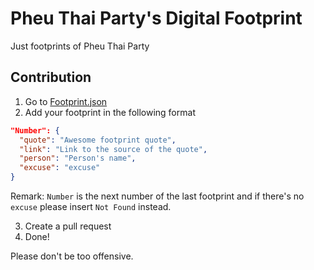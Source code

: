 # Pheu Thai Party's Digital Footprint

Just footprints of Pheu Thai Party

## Contribution

1. Go to [Footprint.json](./src/assets/footprint.json)
2. Add your footprint in the following format

```json
"Number": {
  "quote": "Awesome footprint quote",
  "link": "Link to the source of the quote",
  "person": "Person's name",
  "excuse": "excuse"
}
```

Remark: `Number` is the next number of the last footprint and if there's no `excuse` please insert `Not Found` instead.

3. Create a pull request
4. Done!

Please don't be too offensive.